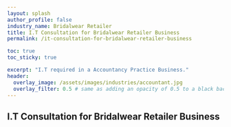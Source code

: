 ```yaml
---
layout: splash 
author_profile: false 
industry_name: Bridalwear Retailer
title: I.T Consultation for Bridalwear Retailer Business
permalink: /it-consultation-for-bridalwear-retailer-business

toc: true
toc_sticky: true

excerpt: "I.T required in a Accountancy Practice Business."
header:
  overlay_image: /assets/images/industries/accountant.jpg
  overlay_filter: 0.5 # same as adding an opacity of 0.5 to a black background
---
```


## I.T Consultation for Bridalwear Retailer Business